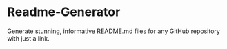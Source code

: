 # Readme-Generator
Generate stunning, informative README.md files for any GitHub repository with just a link.

